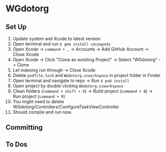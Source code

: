 # WGdotorg

## Set Up

1. Update system and Xcode to latest version
2. Open terminal and run `$ gem install cocoapods`
3. Open Xcode -> `command + ,` -> Accounts -> Add GitHub Account -> Close Xcode
4. Open Xcode -> Click "Clone an exisiting Project" -> Select "WGdotorg" -> Clone
5. Let indexing run through -> Close Xcode
6. Delete `podfile.lock` and `WGdotorg.xcworkspace` in project folder in Finder
7. Open terminal and navigate to repo -> Run `$ pod install`
8. Open project by double clicking `WGdotorg.xcworkspace`
9. Clean folders (`command + shift + K`) -> Build project (`command + B`) -> Run project (`command + R`)
10. You might need to delete WGdotorg/Controllers/ConfigureTaskViewController
11. Should compile and run now.

## Committing

## To Dos
